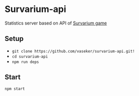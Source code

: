 # Survarium-api

Statistics server based on API of [Survarium game](http://survarium.com)

## Setup
* `git clone https://github.com/vaseker/survarium-api.git!`
* `cd survarium-api`
* `npm run deps`

## Start
`npm start`
